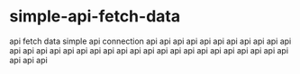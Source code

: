 # simple-api-fetch-data
api fetch data simple
api connection
api api api api api api api api api api api api api api api api api api api  api api api api api api api api api
api api api api
  api   api
   api

